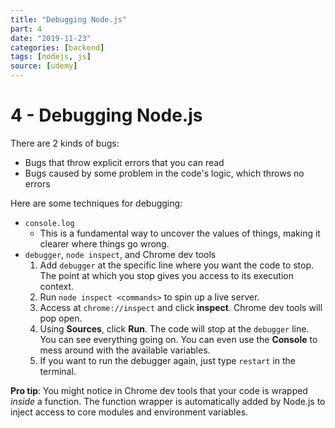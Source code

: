 ```yaml
---
title: "Debugging Node.js"
part: 4
date: "2019-11-23"
categories: [backend]
tags: [nodejs, js]
source: [udemy]
---
```


# 4 - Debugging Node.js

There are 2 kinds of bugs:
* Bugs that throw explicit errors that you can read
* Bugs caused by some problem in the code's logic, which throws no errors

Here are some techniques for debugging:

* `console.log`
  * This is a fundamental way to uncover the values of things, making it clearer where things go wrong.
* `debugger`, `node inspect`, and Chrome dev tools
  1. Add `debugger` at the specific line where you want the code to stop. The point at which you stop gives you access to its execution context.
  2. Run `node inspect <commands>` to spin up a live server.
  3. Access at `chrome://inspect` and click **inspect**. Chrome dev tools will pop open.
  4. Using **Sources**, click **Run**. The code will stop at the `debugger` line. You can see everything going on. You can even use the **Console** to mess around with the available variables.
  5. If you want to run the debugger again, just type `restart` in the terminal.

**Pro tip**: You might notice in Chrome dev tools that your code is wrapped *inside* a function. The function wrapper is automatically added by Node.js to inject access to core modules and environment variables.